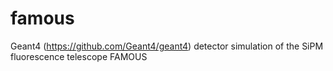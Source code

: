 # famous
Geant4 (https://github.com/Geant4/geant4) detector simulation of the SiPM fluorescence telescope FAMOUS
